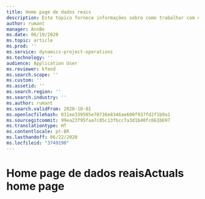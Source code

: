 ```yaml
---
title: Home page de dados reais
description: Este tópico fornece informações sobre como trabalhar com dados reais em Operações do projeto.
author: rumant
manager: AnnBe
ms.date: 06/19/2020
ms.topic: article
ms.prod: ''
ms.service: dynamics-project-operations
ms.technology: ''
audience: Application User
ms.reviewer: kfend
ms.search.scope: ''
ms.custom: ''
ms.assetid: ''
ms.search.region: ''
ms.search.industry: ''
ms.author: rumant
ms.search.validFrom: 2020-10-01
ms.openlocfilehash: 031ee339505e70736e8346ae600f937fd2f1b9a1
ms.sourcegitcommit: 99ea23f95faa7c85c13fbcc7a3d1b40fc661b697
ms.translationtype: HT
ms.contentlocale: pt-BR
ms.lasthandoff: 06/22/2020
ms.locfileid: "3749190"
---
```

# <a name="actuals-home-page"></a><span data-ttu-id="9107a-103">Home page de dados reais</span><span class="sxs-lookup"><span data-stu-id="9107a-103">Actuals home page</span></span>

